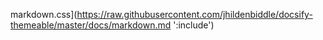 markdown.css](https://raw.githubusercontent.com/jhildenbiddle/docsify-themeable/master/docs/markdown.md ':include')